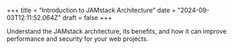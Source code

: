 +++
title = "Introduction to JAMstack Architecture"
date = "2024-09-03T12:11:52.064Z"
draft = false
+++

  Understand the JAMstack architecture, its benefits, and how it can improve performance and security for your web projects.
        